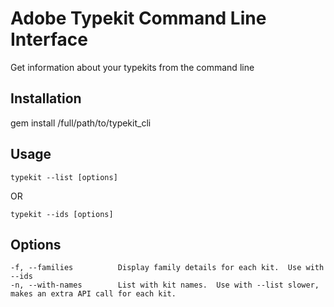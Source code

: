 # Adobe Typekit Command Line Interface

Get information about your typekits from the command line

## Installation

gem install /full/path/to/typekit_cli

## Usage


```typekit --list [options]```

OR

```typekit --ids [options]```

## Options
    -f, --families          Display family details for each kit.  Use with --ids
    -n, --with-names        List with kit names.  Use with --list slower, makes an extra API call for each kit.
